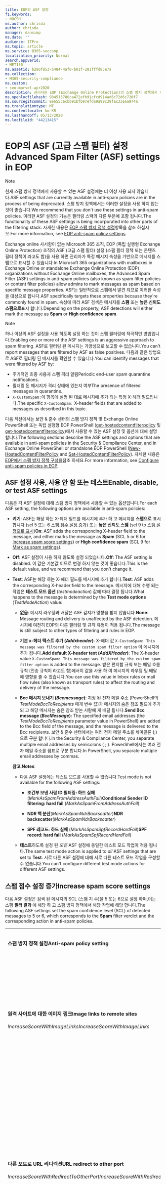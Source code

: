 ```yaml
---
title: EOP의 ASF 설정
f1.keywords:
- NOCSH
ms.author: chrisda
author: chrisda
manager: dansimp
ms.date: ''
audience: ITPro
ms.topic: article
ms.service: O365-seccomp
localization_priority: Normal
search.appverid:
- MET150
ms.assetid: b286f853-b484-4af0-b01f-281fffd85e7a
ms.collection:
- M365-security-compliance
ms.custom:
- seo-marvel-apr2020
description: 관리자는 EOP (Exchange Online Protection)의 스팸 방지 정책에서 사용할 수 있는 ASF (고급 스팸 필터) 설정에 대해 알아볼 수 있습니다.
ms.openlocfilehash: 904513780ca472efb91cfcd914ad6c72d6c720f7
ms.sourcegitcommit: 8e655c6cbb91bfb97efda9a99c39fac33eaa974a
ms.translationtype: MT
ms.contentlocale: ko-KR
ms.lasthandoff: 05/13/2020
ms.locfileid: "44213415"
---
```

# <a name="advanced-spam-filter-asf-settings-in-eop"></a><span data-ttu-id="6dd32-103">EOP의 ASF (고급 스팸 필터) 설정</span><span class="sxs-lookup"><span data-stu-id="6dd32-103">Advanced Spam Filter (ASF) settings in EOP</span></span>

> [!NOTE]
> <span data-ttu-id="6dd32-104">현재 스팸 방지 정책에서 사용할 수 있는 ASF 설정에는 더 이상 사용 되지 않습니다.</span><span class="sxs-lookup"><span data-stu-id="6dd32-104">ASF settings that are currently available in anti-spam policies are in the process of being deprecated.</span></span> <span data-ttu-id="6dd32-105">스팸 방지 정책에서는 이러한 설정을 사용 하지 않는 것이 좋습니다.</span><span class="sxs-lookup"><span data-stu-id="6dd32-105">We recommend that you don't use these settings in anti-spam policies.</span></span> <span data-ttu-id="6dd32-106">이러한 ASF 설정의 기능은 필터링 스택의 다른 부분에 포함 됩니다.</span><span class="sxs-lookup"><span data-stu-id="6dd32-106">The functionality of these ASF settings is being incorporated into other parts of the filtering stack.</span></span> <span data-ttu-id="6dd32-107">자세한 내용은 [EOP 스팸 방지 정책 설정](recommended-settings-for-eop-and-office365-atp.md#eop-anti-spam-policy-settings)항목을 참조 하십시오.</span><span class="sxs-lookup"><span data-stu-id="6dd32-107">For more information, see [EOP anti-spam policy settings](recommended-settings-for-eop-and-office365-atp.md#eop-anti-spam-policy-settings).</span></span>

<span data-ttu-id="6dd32-108">Exchange online 사서함이 없는 Microsoft 365 조직, EOP (독립 실행형 Exchange Online Protection) 조직의 ASF (고급 스팸 필터) 설정 (스팸 필터 정책 또는 콘텐츠 필터 정책이 라고도 함)을 사용 하면 관리자가 특정 메시지 속성을 기반으로 메시지를 스팸으로 표시할 수 있습니다.</span><span class="sxs-lookup"><span data-stu-id="6dd32-108">In Microsoft 365 organizations with mailboxes in Exchange Online or standalone Exchange Online Protection (EOP) organizations without Exchange Online mailboxes, the Advanced Spam Filter (ASF) settings in anti-spam policies (also known as spam filter policies or content filter policies) allow admins to mark messages as spam based on specific message properties.</span></span> <span data-ttu-id="6dd32-109">ASF는 일반적으로 스팸에서 발견 되므로 이러한 속성을 대상으로 합니다.</span><span class="sxs-lookup"><span data-stu-id="6dd32-109">ASF specifically targets these properties because they're commonly found in spam.</span></span> <span data-ttu-id="6dd32-110">속성에 따라 ASF 검색은 메시지를 **스팸** 또는 **높은 신뢰도 스팸으로**표시 합니다.</span><span class="sxs-lookup"><span data-stu-id="6dd32-110">Depending on the property, ASF detections will either mark the message as **Spam** or **High confidence spam**.</span></span>

> [!NOTE]
> <span data-ttu-id="6dd32-111">하나 이상의 ASF 설정을 사용 하도록 설정 하는 것이 스팸 필터링에 적극적인 방법입니다.</span><span class="sxs-lookup"><span data-stu-id="6dd32-111">Enabling one or more of the ASF settings is an aggressive approach to spam filtering.</span></span> <span data-ttu-id="6dd32-112">ASF로 필터링 된 메시지는 가양성으로 보고할 수 없습니다.</span><span class="sxs-lookup"><span data-stu-id="6dd32-112">You can't report messages that are filtered by ASF as false positives.</span></span> <span data-ttu-id="6dd32-113">다음과 같은 방법으로 ASF로 필터링 된 메시지를 확인할 수 있습니다.</span><span class="sxs-lookup"><span data-stu-id="6dd32-113">You can identify messages that were filtered by ASF by:</span></span> <ul><li><span data-ttu-id="6dd32-114">주기적인 최종 사용자 스팸 격리 알림</span><span class="sxs-lookup"><span data-stu-id="6dd32-114">Periodic end-user spam quarantine notifications.</span></span></li><li><span data-ttu-id="6dd32-115">필터링 된 메시지가 격리 상태에 있는지 여부</span><span class="sxs-lookup"><span data-stu-id="6dd32-115">The presence of filtered messages in quarantine.</span></span></li><li><span data-ttu-id="6dd32-116">`X-CustomSpam:`이 항목에 설명 된 대로 메시지에 추가 되는 특정 X-헤더 필드입니다.</span><span class="sxs-lookup"><span data-stu-id="6dd32-116">The specific `X-CustomSpam:` X-header fields that are added to messages as described in this topic.</span></span></li></ul>

<span data-ttu-id="6dd32-117">다음 섹션에서는 보안 & 준수 센터의 스팸 방지 정책 및 Exchange Online PowerShell 또는 독립 실행형 EOP PowerShell ([get-hostedcontentfilterpolicy](https://docs.microsoft.com/powershell/module/exchange/antispam-antimalware/new-hostedcontentfilterpolicy) 및 [get-hostedcontentfilterpolicy](https://docs.microsoft.com/powershell/module/exchange/antispam-antimalware/set-hostedcontentfilterpolicy))에서 사용할 수 있는 ASF 설정 및 옵션에 대해 설명 합니다.</span><span class="sxs-lookup"><span data-stu-id="6dd32-117">The following sections describe the ASF settings and options that are available in anti-spam policies in the Security & Compliance Center, and in Exchange Online PowerShell or standalone EOP PowerShell ([New-HostedContentFilterPolicy](https://docs.microsoft.com/powershell/module/exchange/antispam-antimalware/new-hostedcontentfilterpolicy) and [Set-HostedContentFilterPolicy](https://docs.microsoft.com/powershell/module/exchange/antispam-antimalware/set-hostedcontentfilterpolicy)).</span></span> <span data-ttu-id="6dd32-118">자세한 내용은 [EOP에서 스팸 방지 정책 구성을](configure-your-spam-filter-policies.md)참조 하세요.</span><span class="sxs-lookup"><span data-stu-id="6dd32-118">For more information, see [Configure anti-spam policies in EOP](configure-your-spam-filter-policies.md).</span></span>

## <a name="enable-disable-or-test-asf-settings"></a><span data-ttu-id="6dd32-119">ASF 설정 사용, 사용 안 함 또는 테스트</span><span class="sxs-lookup"><span data-stu-id="6dd32-119">Enable, disable, or test ASF settings</span></span>

<span data-ttu-id="6dd32-120">다음은 각 ASF 설정에 대해 스팸 방지 정책에서 사용할 수 있는 옵션입니다.</span><span class="sxs-lookup"><span data-stu-id="6dd32-120">For each ASF setting, the following options are available in anti-spam policies:</span></span>

- <span data-ttu-id="6dd32-121">**켜기**: ASF는 해당 하는 X-헤더 필드를 메시지에 추가 하 고 메시지를 **스팸으로** 표시 합니다 (scl 5 또는 6 [스팸 점수 설정 증가](#increase-spam-score-settings)) 또는 **높은 신뢰도 스팸** (scl 9 to [스팸 설정으로 표시](#mark-as-spam-settings))</span><span class="sxs-lookup"><span data-stu-id="6dd32-121">**On**: ASF adds the corresponding X-header field to the message, and either marks the message as **Spam** (SCL 5 or 6 for [Increase spam score settings](#increase-spam-score-settings)) or **High confidence spam** (SCL 9 for [Mark as spam settings](#mark-as-spam-settings)).</span></span>

- <span data-ttu-id="6dd32-122">**Off**: ASF 설정이 사용 하지 않도록 설정 되었습니다.</span><span class="sxs-lookup"><span data-stu-id="6dd32-122">**Off**: The ASF setting is disabled.</span></span> <span data-ttu-id="6dd32-123">이 값은 기본값 이므로 변경 하지 않는 것이 좋습니다.</span><span class="sxs-lookup"><span data-stu-id="6dd32-123">This is the default value, and we recommend that you don't change it.</span></span>

- <span data-ttu-id="6dd32-124">**Test**: ASF는 해당 하는 X-헤더 필드를 메시지에 추가 합니다.</span><span class="sxs-lookup"><span data-stu-id="6dd32-124">**Test**: ASF adds the corresponding X-header field to the message.</span></span> <span data-ttu-id="6dd32-125">메시지에 대해 수행 되는 작업은 **테스트 모드 옵션** (*testmodeaction*) 값에 따라 결정 됩니다.</span><span class="sxs-lookup"><span data-stu-id="6dd32-125">What happens to the message is determined by the **Test mode options** (*TestModeAction*) value:</span></span>

  - <span data-ttu-id="6dd32-126">**없음**: 메시지 라우팅과 배달은 ASF 감지가 영향을 받지 않습니다.</span><span class="sxs-lookup"><span data-stu-id="6dd32-126">**None**: Message routing and delivery is unaffected by the ASF detection.</span></span> <span data-ttu-id="6dd32-127">메시지에 여전히 EOP의 다른 필터링 및 규칙 유형이 적용 됩니다.</span><span class="sxs-lookup"><span data-stu-id="6dd32-127">The message is still subject to other types of filtering and rules in EOP.</span></span>

  - <span data-ttu-id="6dd32-128">**기본 x-헤더 텍스트 추가 (*Addxheader*)**: X-헤더 값 `X-CustomSpam: This message was filtered by the custom spam filter option` 이 메시지에 추가 됩니다.</span><span class="sxs-lookup"><span data-stu-id="6dd32-128">**Add default X-header text (*AddXHeader*)**: The X-header value `X-CustomSpam: This message was filtered by the custom spam filter option` is added to the message.</span></span> <span data-ttu-id="6dd32-129">받은 편지함 규칙 또는 메일 흐름 규칙 (전송 규칙이 라고도 함)에서이 값을 사용 하 여 메시지의 라우팅 및 배달에 영향을 줄 수 있습니다.</span><span class="sxs-lookup"><span data-stu-id="6dd32-129">You can use this value in Inbox rules or mail flow rules (also known as transport rules) to affect the routing and delivery of the message.</span></span>

  - <span data-ttu-id="6dd32-130">**Bcc 메시지 보내기 (*Bccmessage*)**: 지정 된 전자 메일 주소 (PowerShell의 *TestModeBccToRecipients* 매개 변수 값)가 메시지의 숨은 참조 필드에 추가 되 고 해당 메시지는 숨은 참조 받는 사람에 게 배달 됩니다.</span><span class="sxs-lookup"><span data-stu-id="6dd32-130">**Send Bcc message (*BccMessage*)**: The specified email addresses (the *TestModeBccToRecipients* parameter value in PowerShell) are added to the Bcc field of the message, and the message is delivered to the Bcc recipients.</span></span> <span data-ttu-id="6dd32-131">보안 & 준수 센터에서는 여러 전자 메일 주소를 세미콜론 (;)으로 구분 합니다.</span><span class="sxs-lookup"><span data-stu-id="6dd32-131">In the Security & Compliance Center, you separate multiple email addresses by semicolons ( ; ).</span></span> <span data-ttu-id="6dd32-132">PowerShell에서는 여러 전자 메일 주소를 쉼표로 구분 합니다.</span><span class="sxs-lookup"><span data-stu-id="6dd32-132">In PowerShell, you separate multiple email addresses by commas.</span></span>

  <span data-ttu-id="6dd32-133">**참고**:</span><span class="sxs-lookup"><span data-stu-id="6dd32-133">**Notes**:</span></span>

  - <span data-ttu-id="6dd32-134">다음 ASF 설정에는 테스트 모드를 사용할 수 없습니다.</span><span class="sxs-lookup"><span data-stu-id="6dd32-134">Test mode is not available for the following ASF settings:</span></span>

    - <span data-ttu-id="6dd32-135">**조건부 보낸 사람 ID 필터링: 하드 실패** (*MarkAsSpamFromAddressAuthFail*)</span><span class="sxs-lookup"><span data-stu-id="6dd32-135">**Conditional Sender ID filtering: hard fail** (*MarkAsSpamFromAddressAuthFail*)</span></span>

    - <span data-ttu-id="6dd32-136">**NDR 백 분산**(*MarkAsSpamNdrBackscatter*)</span><span class="sxs-lookup"><span data-stu-id="6dd32-136">**NDR backscatter**(*MarkAsSpamNdrBackscatter*)</span></span>

    - <span data-ttu-id="6dd32-137">**SPF 레코드: 하드 실패** (*MarkAsSpamSpfRecordHardFail*)</span><span class="sxs-lookup"><span data-stu-id="6dd32-137">**SPF record: hard fail** (*MarkAsSpamSpfRecordHardFail*)</span></span>

  - <span data-ttu-id="6dd32-138">**테스트**하도록 설정 된 *모든* ASF 설정에 동일한 테스트 모드 작업이 적용 됩니다.</span><span class="sxs-lookup"><span data-stu-id="6dd32-138">The same test mode action is applied to *all* ASF settings that are set to **Test**.</span></span> <span data-ttu-id="6dd32-139">서로 다른 ASF 설정에 대해 서로 다른 테스트 모드 작업을 구성할 수 없습니다.</span><span class="sxs-lookup"><span data-stu-id="6dd32-139">You can't configure different test mode actions for different ASF settings.</span></span>

## <a name="increase-spam-score-settings"></a><span data-ttu-id="6dd32-140">스팸 점수 설정 증가</span><span class="sxs-lookup"><span data-stu-id="6dd32-140">Increase spam score settings</span></span>

<span data-ttu-id="6dd32-141">다음 ASF 설정은 검색 된 메시지의 SCL (스팸 지 수)을 5 또는 6으로 설정 하며,이는 스팸 **필터 결과** 에 해당 하 고 스팸 방지 정책에서 해당 작업에 해당 합니다.</span><span class="sxs-lookup"><span data-stu-id="6dd32-141">The following ASF settings set the spam confidence level (SCL) of detected messages to 5 or 6, which corresponds to the **Spam** filter verdict and the corresponding action in anti-spam policies.</span></span>

||||
|---|---|---|
|<span data-ttu-id="6dd32-142">**스팸 방지 정책 설정**</span><span class="sxs-lookup"><span data-stu-id="6dd32-142">**Anti-spam policy setting**</span></span>|<span data-ttu-id="6dd32-143">**설명**</span><span class="sxs-lookup"><span data-stu-id="6dd32-143">**Description**</span></span>|<span data-ttu-id="6dd32-144">**X-헤더 추가 됨**</span><span class="sxs-lookup"><span data-stu-id="6dd32-144">**X-header added**</span></span>|
|<span data-ttu-id="6dd32-145">**원격 사이트에 대한 이미지 링크**</span><span class="sxs-lookup"><span data-stu-id="6dd32-145">**Image links to remote sites**</span></span> <br/><br/> <span data-ttu-id="6dd32-146">*IncreaseScoreWithImageLinks*</span><span class="sxs-lookup"><span data-stu-id="6dd32-146">*IncreaseScoreWithImageLinks*</span></span>|<span data-ttu-id="6dd32-147">`<Img>`Http를 사용 하는 등의 원격 사이트에 대 한 HTML 태그를 포함 하는 메시지는 스팸으로 표시 됩니다.</span><span class="sxs-lookup"><span data-stu-id="6dd32-147">Messages that contain `<Img>` HTML tag links to remote sites (for example, using http) are marked as spam.</span></span>|`X-CustomSpam: Image links to remote sites`|
|<span data-ttu-id="6dd32-148">**다른 포트로 URL 리디렉션**</span><span class="sxs-lookup"><span data-stu-id="6dd32-148">**URL redirect to other port**</span></span> <br/><br/> <span data-ttu-id="6dd32-149">*IncreaseScoreWithRedirectToOtherPort*</span><span class="sxs-lookup"><span data-stu-id="6dd32-149">*IncreaseScoreWithRedirectToOtherPort*</span></span>|<span data-ttu-id="6dd32-150">80 (HTTP), 8080 (대체 HTTP) 또는 443 (HTTPS) 이외의 TCP 포트로 리디렉션되는 하이퍼링크를 포함 하는 메시지는 스팸으로 표시 됩니다.</span><span class="sxs-lookup"><span data-stu-id="6dd32-150">Message that contain hyperlinks that redirect to TCP ports other than 80 (HTTP), 8080 (alternate HTTP), or 443 (HTTPS) are marked as spam.</span></span>|`X-CustomSpam: URL redirect to other port`|
|<span data-ttu-id="6dd32-151">**URL의 숫자 IP 주소**</span><span class="sxs-lookup"><span data-stu-id="6dd32-151">**Numeric IP address in URL**</span></span> <br/><br/> <span data-ttu-id="6dd32-152">*IncreaseScoreWithNumericIps*</span><span class="sxs-lookup"><span data-stu-id="6dd32-152">*IncreaseScoreWithNumericIps*</span></span>|<span data-ttu-id="6dd32-153">숫자 기반 Url (대개 IP 주소)이 포함 된 메시지는 스팸으로 표시 됩니다.</span><span class="sxs-lookup"><span data-stu-id="6dd32-153">Messages that contain numeric-based URLs (typically, IP addresses) are marked as spam.</span></span>|`X-CustomSpam: Numeric IP in URL`|
|<span data-ttu-id="6dd32-154">**.biz 또는 .info 웹 사이트의 URL**</span><span class="sxs-lookup"><span data-stu-id="6dd32-154">**URL to .biz or .info websites**</span></span> <br/><br/> <span data-ttu-id="6dd32-155">*IncreaseScoreWithBizOrInfoUrls*</span><span class="sxs-lookup"><span data-stu-id="6dd32-155">*IncreaseScoreWithBizOrInfoUrls*</span></span>|<span data-ttu-id="6dd32-156">메시지 본문에 있는. t a t e t/.</span><span class="sxs-lookup"><span data-stu-id="6dd32-156">Messages that contain .biz or .info links in the body of the message are marked as spam.</span></span>|`X-CustomSpam: URL to .biz or .info websites`|
|

## <a name="mark-as-spam-settings"></a><span data-ttu-id="6dd32-157">스팸 설정으로 표시</span><span class="sxs-lookup"><span data-stu-id="6dd32-157">Mark as spam settings</span></span>

<span data-ttu-id="6dd32-158">다음 ASF 설정은 검색 된 메시지의 SCL을 전자 스팸 방지 정책 결과 및 해당 작업에 해당 **하는 9** 로 설정 합니다.</span><span class="sxs-lookup"><span data-stu-id="6dd32-158">The following ASF settings set the SCL of detected messages to 9, which corresponds to the **High confidence spam** filter verdict and the corresponding action in anti-spam policies.</span></span>

||||
|---|---|---|
|<span data-ttu-id="6dd32-159">**스팸 방지 정책 설정**</span><span class="sxs-lookup"><span data-stu-id="6dd32-159">**Anti-spam policy setting**</span></span>|<span data-ttu-id="6dd32-160">**설명**</span><span class="sxs-lookup"><span data-stu-id="6dd32-160">**Description**</span></span>|<span data-ttu-id="6dd32-161">**X-헤더 추가 됨**</span><span class="sxs-lookup"><span data-stu-id="6dd32-161">**X-header added**</span></span>|
|<span data-ttu-id="6dd32-162">**빈 메시지**</span><span class="sxs-lookup"><span data-stu-id="6dd32-162">**Empty messages**</span></span> <br/><br/> <span data-ttu-id="6dd32-163">*MarkAsSpamEmptyMessages*</span><span class="sxs-lookup"><span data-stu-id="6dd32-163">*MarkAsSpamEmptyMessages*</span></span>|<span data-ttu-id="6dd32-164">제목이 없고 메시지 본문에 콘텐츠가 없으며, 첨부 파일이 높은 신뢰도 스팸으로 표시 되지 않은 메시지입니다.</span><span class="sxs-lookup"><span data-stu-id="6dd32-164">Messages with no subject, no content in the message body, and no attachments are marked as high confidence spam.</span></span>|`X-CustomSpam: Empty Message`|
|<span data-ttu-id="6dd32-165">**HTML의 JavaScript 또는 VBScript**</span><span class="sxs-lookup"><span data-stu-id="6dd32-165">**JavaScript or VBScript in HTML**</span></span> <br/><br/> <span data-ttu-id="6dd32-166">*MarkAsSpamJavaScriptInHtml*</span><span class="sxs-lookup"><span data-stu-id="6dd32-166">*MarkAsSpamJavaScriptInHtml*</span></span>|<span data-ttu-id="6dd32-167">HTML에서 JavaScript 또는 Visual Basic Script Edition을 사용 하는 메시지는 신뢰도가 높은 스팸으로 표시 됩니다.</span><span class="sxs-lookup"><span data-stu-id="6dd32-167">Messages that use JavaScript or Visual Basic Script Edition in HTML are marked as high confidence spam.</span></span> <br/><br/> <span data-ttu-id="6dd32-168">이러한 스크립팅 언어는 특정 동작이 자동으로 발생 하도록 하는 전자 메일 메시지에 사용 됩니다.</span><span class="sxs-lookup"><span data-stu-id="6dd32-168">These scripting languages are used in email messages to cause specific actions to automatically occur.</span></span>|`X-CustomSpam: Javascript or VBscript tags in HTML`|
|<span data-ttu-id="6dd32-169">**HTML의 Frame 또는 IFrame 태그**</span><span class="sxs-lookup"><span data-stu-id="6dd32-169">**Frame or IFrame tags in HTML**</span></span> <br><br/> <span data-ttu-id="6dd32-170">*MarkAsSpamFramesInHtml*</span><span class="sxs-lookup"><span data-stu-id="6dd32-170">*MarkAsSpamFramesInHtml*</span></span>|<span data-ttu-id="6dd32-171">또는 HTML 태그를 포함 하는 메시지 `<frame>` `<iframe>` 는 신뢰도가 높은 스팸으로 표시 됩니다.</span><span class="sxs-lookup"><span data-stu-id="6dd32-171">Messages that contain `<frame>` or `<iframe>` HTML tags are marked as high confidence spam.</span></span> <br/><br/> <span data-ttu-id="6dd32-172">이러한 태그는 전자 메일 메시지에서 텍스트나 그래픽을 표시 하도록 페이지 서식을 지정 하는 데 사용 됩니다.</span><span class="sxs-lookup"><span data-stu-id="6dd32-172">These tags are used in email messages to format the page for displaying text or graphics.</span></span>|`X-CustomSpam: IFRAME or FRAME in HTML`|
|<span data-ttu-id="6dd32-173">**HTML의 Object 태그**</span><span class="sxs-lookup"><span data-stu-id="6dd32-173">**Object tags in HTML**</span></span> <br><br/> <span data-ttu-id="6dd32-174">*MarkAsSpamObjectTagsInHtml*</span><span class="sxs-lookup"><span data-stu-id="6dd32-174">*MarkAsSpamObjectTagsInHtml*</span></span>|<span data-ttu-id="6dd32-175">HTML 태그를 포함 하는 메시지 `<object>` 는 신뢰도가 높은 스팸으로 표시 됩니다.</span><span class="sxs-lookup"><span data-stu-id="6dd32-175">Messages that contain `<object>` HTML tags are marked as high confidence spam.</span></span> <br/><br/> <span data-ttu-id="6dd32-176">이 태그를 사용 하면 플러그 인 또는 응용 프로그램을 HTML 창에서 실행할 수 있습니다.</span><span class="sxs-lookup"><span data-stu-id="6dd32-176">This tag allows plug-ins or applications to run in an HTML window.</span></span>|`X-CustomSpam: Object tag in html`|
|<span data-ttu-id="6dd32-177">**HTML의 Embed 태그**</span><span class="sxs-lookup"><span data-stu-id="6dd32-177">**Embed tags in HTML**</span></span> <br><br/> <span data-ttu-id="6dd32-178">*MarkAsSpamEmbedTagsInHtml*</span><span class="sxs-lookup"><span data-stu-id="6dd32-178">*MarkAsSpamEmbedTagsInHtml*</span></span>|<span data-ttu-id="6dd32-179">HTML 태그를 포함 하는 메시지 `<embed>` 는 신뢰도가 높은 스팸으로 표시 됩니다.</span><span class="sxs-lookup"><span data-stu-id="6dd32-179">Message that contain `<embed>` HTML tags are marked as high confidence spam.</span></span> <br/><br/> <span data-ttu-id="6dd32-180">이 태그를 사용 하면 소리, 동영상 또는 그림 같은 HTML 문서에 다양 한 데이터 형식으로 다양 한 유형의 문서를 포함할 수 있습니다.</span><span class="sxs-lookup"><span data-stu-id="6dd32-180">This tag allows the embedding of different kinds of documents of varying data types in an HTML document (for example, sounds, movies, or pictures).</span></span>|`X-CustomSpam: Embed tag in html`|
|<span data-ttu-id="6dd32-181">**HTML의 Form 태그**</span><span class="sxs-lookup"><span data-stu-id="6dd32-181">**Form tags in HTML**</span></span> <br><br/> <span data-ttu-id="6dd32-182">*MarkAsSpamFormTagsInHtml*</span><span class="sxs-lookup"><span data-stu-id="6dd32-182">*MarkAsSpamFormTagsInHtml*</span></span>|<span data-ttu-id="6dd32-183">HTML 태그를 포함 하는 메시지 `<form>` 는 신뢰도가 높은 스팸으로 표시 됩니다.</span><span class="sxs-lookup"><span data-stu-id="6dd32-183">Messages that contain `<form>` HTML tags are marked as high confidence spam.</span></span> <br/><br/> <span data-ttu-id="6dd32-184">이 태그는 웹 사이트 양식을 만드는 데 사용 됩니다.</span><span class="sxs-lookup"><span data-stu-id="6dd32-184">This tag is used to create website forms.</span></span> <span data-ttu-id="6dd32-185">전자 메일 광고에는 대개 받는 사람으로부터 정보를 얻기 위해 이 태그가 포함됩니다.</span><span class="sxs-lookup"><span data-stu-id="6dd32-185">Email advertisements often include this tag to solicit information from the recipient.</span></span>|`X-CustomSpam: Form tag in html`|
|<span data-ttu-id="6dd32-186">**HTML의 웹 버그**</span><span class="sxs-lookup"><span data-stu-id="6dd32-186">**Web bugs in HTML**</span></span> <br><br/> <span data-ttu-id="6dd32-187">*MarkAsSpamWebBugsInHtml*</span><span class="sxs-lookup"><span data-stu-id="6dd32-187">*MarkAsSpamWebBugsInHtml*</span></span>|<span data-ttu-id="6dd32-188">Web *bug* ( *웹 탐지 장치*라고도 함)는 전자 메일 메시지에서 메시지를 읽었는지 여부를 확인 하는 데 사용 되는 그래픽 요소 (대개 1 픽셀씩 작은 픽셀)입니다.</span><span class="sxs-lookup"><span data-stu-id="6dd32-188">A *web bug* (also known as a *web beacon*) is a graphic element (often as small as one pixel by one pixel) that's used in email messages to determine whether the message was read.</span></span> <br/><br/> <span data-ttu-id="6dd32-189">웹 버그가 포함 된 메시지는 신뢰도가 높은 스팸으로 표시 됩니다.</span><span class="sxs-lookup"><span data-stu-id="6dd32-189">Messages that contains web bugs are marked as high confidence spam.</span></span> <br/><br/> <span data-ttu-id="6dd32-190">합법적인 뉴스레터에는 웹 버그가 있을 수 있지만, 대부분의 개인 정보 보호에 대 한 invasion 고려해 야 합니다.</span><span class="sxs-lookup"><span data-stu-id="6dd32-190">Legitimate newsletters might use web bugs, although many consider this an invasion of privacy.</span></span> |`X-CustomSpam: Web bug`|
|<span data-ttu-id="6dd32-191">**민감한 단어 목록 적용**</span><span class="sxs-lookup"><span data-stu-id="6dd32-191">**Apply sensitive word list**</span></span> <br><br/> <span data-ttu-id="6dd32-192">*MarkAsSpamSensitiveWordList*</span><span class="sxs-lookup"><span data-stu-id="6dd32-192">*MarkAsSpamSensitiveWordList*</span></span>|<span data-ttu-id="6dd32-193">Microsoft는 잠재적으로 유해한 메시지와 연결 된 동적이 고 편집이 불가능 한 단어 목록을 유지 관리 합니다.</span><span class="sxs-lookup"><span data-stu-id="6dd32-193">Microsoft maintains a dynamic but non-editable list of words that are associated with potentially offensive messages.</span></span> <br/><br/> <span data-ttu-id="6dd32-194">제목 또는 메시지 본문에 있는 중요 한 단어 목록의 단어를 포함 하는 메시지는 신뢰도가 높은 스팸으로 표시 됩니다.</span><span class="sxs-lookup"><span data-stu-id="6dd32-194">Messages that contain words from the sensitive word list in the subject or message body are marked as high confidence spam.</span></span>|`X-CustomSpam: Sensitive word in subject/body`|
|<span data-ttu-id="6dd32-195">**SPF 레코드: 영구 실패**</span><span class="sxs-lookup"><span data-stu-id="6dd32-195">**SPF record: hard fail**</span></span> <br><br/> <span data-ttu-id="6dd32-196">*MarkAsSpamSpfRecordHardFail*</span><span class="sxs-lookup"><span data-stu-id="6dd32-196">*MarkAsSpamSpfRecordHardFail*</span></span>|<span data-ttu-id="6dd32-197">원본 전자 메일 도메인에 대 한 DNS의 SPF (SPF Sender Policy Framework) 레코드에 지정 되지 않은 IP 주소에서 보낸 메시지는 신뢰도가 높은 스팸으로 표시 됩니다.</span><span class="sxs-lookup"><span data-stu-id="6dd32-197">Messages sent from an IP address that isn't specified in the SPF Sender Policy Framework (SPF) record in DNS for the source email domain are marked as high confidence spam.</span></span> <br/><br/> <span data-ttu-id="6dd32-198">이 설정에 대해 테스트 모드를 사용할 수 없습니다.</span><span class="sxs-lookup"><span data-stu-id="6dd32-198">Test mode is not available for this setting.</span></span>|`X-CustomSpam: SPF Record Fail`|
|<span data-ttu-id="6dd32-199">**조건부 보낸 사람 ID 필터링: 영구 실패**</span><span class="sxs-lookup"><span data-stu-id="6dd32-199">**Conditional Sender ID filtering: hard fail**</span></span> <br><br/> <span data-ttu-id="6dd32-200">*MarkAsSpamFromAddressAuthFail*</span><span class="sxs-lookup"><span data-stu-id="6dd32-200">*MarkAsSpamFromAddressAuthFail*</span></span>|<span data-ttu-id="6dd32-201">조건부 보낸 사람 ID 확인을 수행 하지 못하는 메시지는 스팸으로 표시 됩니다.</span><span class="sxs-lookup"><span data-stu-id="6dd32-201">Messages that hard fail a conditional Sender ID check are marked as spam.</span></span> <br/><br/> <span data-ttu-id="6dd32-202">이 설정은 보낸 사람을 포함 하는 메시지 헤더 로부터 보호 하는 데 도움이 되도록 SPF 검사와 Sender ID 확인을 결합 합니다.</span><span class="sxs-lookup"><span data-stu-id="6dd32-202">This setting combines an SPF check with a Sender ID check to help protect against message headers that contain forged senders.</span></span> <br/><br/> <span data-ttu-id="6dd32-203">이 설정에 대해 테스트 모드를 사용할 수 없습니다.</span><span class="sxs-lookup"><span data-stu-id="6dd32-203">Test mode is not available for this setting.</span></span>|`X-CustomSpam: SPF From Record Fail`|
|<span data-ttu-id="6dd32-204">**NDR 후방 분산**</span><span class="sxs-lookup"><span data-stu-id="6dd32-204">**NDR backscatter**</span></span> <br><br/> <span data-ttu-id="6dd32-205">*MarkAsSpamNdrBackscatter*</span><span class="sxs-lookup"><span data-stu-id="6dd32-205">*MarkAsSpamNdrBackscatter*</span></span>|<span data-ttu-id="6dd32-206">*Backscatter* 은 전자 메일 메시지의 위조 된 보낸 사람에 의해 발생 하는 쓸모 없는 배달 못 함 보고서 (ndr 또는 바운스 메시지로도 알려짐)입니다.</span><span class="sxs-lookup"><span data-stu-id="6dd32-206">*Backscatter* is useless non-delivery reports (also known as NDRs or bounce messages) caused by forged senders in email messages.</span></span> <span data-ttu-id="6dd32-207">자세한 내용은 [Backscatter 메시지 및 EOP](backscatter-messages-and-eop.md)을 참조 하십시오.</span><span class="sxs-lookup"><span data-stu-id="6dd32-207">For more information, see [Backscatter messages and EOP](backscatter-messages-and-eop.md).</span></span> <br/><br/> <span data-ttu-id="6dd32-208">합법적인 ndr이 배달 되 고 후방 산란이 스팸으로 표시 되므로 다음 환경에서는이 설정을 구성할 필요가 없습니다.</span><span class="sxs-lookup"><span data-stu-id="6dd32-208">You don't need to configure this setting in the following environments, because legitimate NDRs are delivered, and backscatter is marked as spam:</span></span> <ul><li><span data-ttu-id="6dd32-209">Microsoft 365 조직에서 Exchange Online 사서함을 사용 합니다.</span><span class="sxs-lookup"><span data-stu-id="6dd32-209">Microsoft 365 organizations with Exchange Online mailboxes.</span></span></li><li><span data-ttu-id="6dd32-210">EOP를 통해 *아웃 바운드* 전자 메일을 라우팅하는 온-프레미스 전자 메일 조직</span><span class="sxs-lookup"><span data-stu-id="6dd32-210">On-premises email organizations where you route *outbound* email through EOP.</span></span></li></ul><br/> <span data-ttu-id="6dd32-211">온-프레미스 사서함에 대 한 인바운드 전자 메일을 보호 하는 독립 실행형 EOP 환경에서는이 설정을 사용 하거나 사용 하지 않도록 설정 하면 다음과 같은 결과가 반환 됩니다.</span><span class="sxs-lookup"><span data-stu-id="6dd32-211">In standalone EOP environments that protect inbound email to on-premises mailboxes, turning this setting on or off has the following result:</span></span> <ul><li> <span data-ttu-id="6dd32-212">**켜기**: 합법적인 ndr이 배달 되 고, 백 산이 스팸으로 표시 됩니다.</span><span class="sxs-lookup"><span data-stu-id="6dd32-212">**On**: Legitimate NDRs are delivered, and backscatter is marked as spam.</span></span></li><li><span data-ttu-id="6dd32-213">**Off**: 합법적인 ndr 및 백 분산은 일반 스팸 필터링을 통해 진행 됩니다.</span><span class="sxs-lookup"><span data-stu-id="6dd32-213">**Off**: Legitimate NDRs and backscatter go through normal spam filtering.</span></span> <span data-ttu-id="6dd32-214">대부분의 합법적인 Ndr은 원본 메시지 보낸 사람에 게 배달 됩니다.</span><span class="sxs-lookup"><span data-stu-id="6dd32-214">Most legitimate NDRs will be delivered to the original message sender.</span></span> <span data-ttu-id="6dd32-215">일부는 아니지만, 모든 백 산은 신뢰도가 높은 스팸으로 표시 됩니다.</span><span class="sxs-lookup"><span data-stu-id="6dd32-215">Some, but not all, backscatter are marked as high confidence spam.</span></span> <span data-ttu-id="6dd32-216">정의에 따라 후방 산란은 원래 보낸 사람이 아닌 스푸핑된 보낸 사람 에게만 배달 될 수 있습니다.</span><span class="sxs-lookup"><span data-stu-id="6dd32-216">By definition, backscatter can only be delivered to the spoofed sender, not to the original sender.</span></span></li></ul><br/> <span data-ttu-id="6dd32-217">이 설정에 대해 테스트 모드를 사용할 수 없습니다.</span><span class="sxs-lookup"><span data-stu-id="6dd32-217">Test mode is not available for this setting.</span></span>|`X-CustomSpam: Backscatter NDR`|
|
